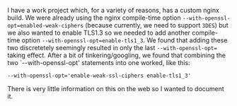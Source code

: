 I have a work project which, for a variety of reasons, has a custom nginx build. We were already using the nginx compile-time option `--with-openssl-opt=enabled-weak-ciphers` (because currently, we need to support `3DES`) but we also wanted to enable TLS1.3 so we needed to add another compile-time option `--with-openssl-opt=enable-tls1_3`. We found that adding these two discretetely seemingly resulted in only the last `--with-openssl-opt=` taking effect. After a bit of tinkering/googling, we found that combining the two `--with-openssl-opt' statements into one worked, like this:

```
--with-openssl-opt='enable-weak-ssl-ciphers enable-tls1_3' 
```

There is very little information on this on the web so I wanted to document it.